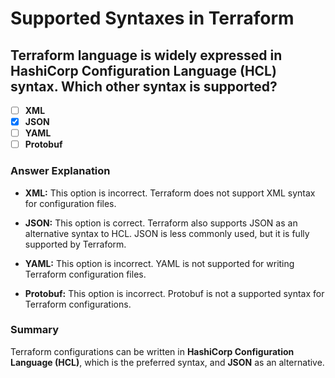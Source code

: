 # Supported Syntaxes in Terraform

## **Terraform language is widely expressed in HashiCorp Configuration Language (HCL) syntax. Which other syntax is supported?**

- [ ] **XML**
- [x] **JSON**
- [ ] **YAML**
- [ ] **Protobuf**

### Answer Explanation

- **XML:** This option is incorrect. Terraform does not support XML syntax for configuration files.

- **JSON:** This option is correct. Terraform also supports JSON as an alternative syntax to HCL. JSON is less commonly used, but it is fully supported by Terraform.

- **YAML:** This option is incorrect. YAML is not supported for writing Terraform configuration files.

- **Protobuf:** This option is incorrect. Protobuf is not a supported syntax for Terraform configurations.

### Summary

Terraform configurations can be written in **HashiCorp Configuration Language (HCL)**, which is the preferred syntax, and **JSON** as an alternative.

